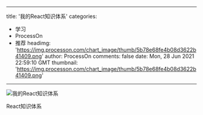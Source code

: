 
---
title: '我的React知识体系'
categories: 
 - 学习
 - ProcessOn
 - 推荐
headimg: 'https://img.processon.com/chart_image/thumb/5b78e68fe4b08d3622b41409.png'
author: ProcessOn
comments: false
date: Mon, 28 Jun 2021 22:59:10 GMT
thumbnail: 'https://img.processon.com/chart_image/thumb/5b78e68fe4b08d3622b41409.png'
---

<div>   
<img class="thumb" alt="我的React知识体系" src="https://img.processon.com/chart_image/thumb/5b78e68fe4b08d3622b41409.png" referrerpolicy="no-referrer">
<p>React知识体系</p>  
</div>
            